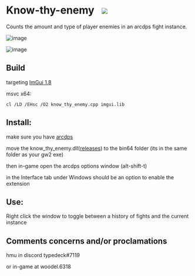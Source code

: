 # Know-thy-enemy&nbsp;&nbsp; [![](https://img.shields.io/github/downloads/typedeck0/Know-thy-enemy/total)](../../)
Counts the amount and type of player enemies in an arcdps fight instance.

![image](https://user-images.githubusercontent.com/113395677/189776525-a1103ead-7313-458a-83de-9befa86c714b.png)

![image](https://user-images.githubusercontent.com/113395677/189776559-de7d1981-8bff-4dd7-8f07-3062b602bf29.png)

## Build
targeting [ImGui 1.8](https://github.com/ocornut/imgui/tree/v1.80)

msvc x64:
```
cl /LD /EHsc /O2 know_thy_enemy.cpp imgui.lib
```

## Install:
make sure you have [arcdps](https://www.deltaconnected.com/arcdps/)

move the know_thy_enemy.dll([releases](../../releases)) to the bin64 folder (its in the same folder as your gw2 exe)

then in-game open the arcdps options window (alt-shift-t)

in the Interface tab under Windows should be an option to enable the extension


## Use:
Right click the window to toggle between a history of fights and the current instance

## Comments concerns and/or proclamations

hmu in discord typedeck#7119

or in-game at woodel.6318
